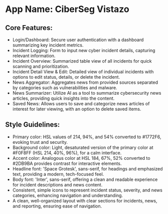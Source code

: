 # **App Name**: CiberSeg Vistazo

## Core Features:

- Login/Dashboard: Secure user authentication with a dashboard summarizing key incident metrics.
- Incident Logging: Form to input new cyber incident details, capturing relevant information.
- Incident Overview: Summarized table view of all incidents for quick scanning and prioritization.
- Incident Detail View & Edit: Detailed view of individual incidents with options to edit status, details, or delete the incident.
- News Aggregator: Aggregates news from provided sources separated by categories such as vulnerabilities and malware.
- News Summarizer: Utilize AI as a tool to summarize cybersecurity news articles, providing quick insights into the content.
- Saved News: Allows users to save and categorize news articles of interest for later viewing, with an option to delete saved items.

## Style Guidelines:

- Primary color: HSL values of 214, 94%, and 54% converted to #1772F6, evoking trust and security.
- Background color: Light, desaturated version of the primary color at #F0F8FF (HSL 214, 40%, 96%), for a calm interface.
- Accent color: Analogous color at HSL 184, 67%, 52% converted to #2DB9BA provides contrast for interactive elements.
- Headline font: 'Space Grotesk', sans-serif, for headings and emphasized text, providing a modern, tech-focused feel.
- Body font: 'Inter', sans-serif, offering a clean and readable experience for incident descriptions and news content.
- Consistent, simple icons to represent incident status, severity, and news categories, enhancing navigation and understanding.
- A clean, well-organized layout with clear sections for incidents, news, and reporting, ensuring ease of navigation.